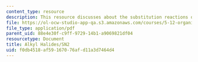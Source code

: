 ```yaml
---
content_type: resource
description: This resource discusses about the substitution reactions of SN2.
file: https://ol-ocw-studio-app-qa.s3.amazonaws.com/courses/5-12-organic-chemistry-i-spring-2003/f0db4518af59167076afd11a3d7464d4_09.pdf
file_type: application/pdf
parent_uid: 88e4e30f-c9ff-9729-14b1-a9069821df04
resourcetype: Document
title: Alkyl Halides/SN2
uid: f0db4518-af59-1670-76af-d11a3d7464d4
---
```

